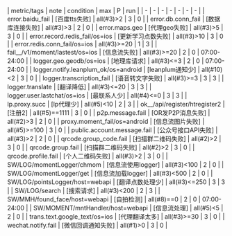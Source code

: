 | metric/tags | note | condition | max | P | run | 
| - | - | - | - | - | - | - |
| error.baidu_fail | [百度tts失败] | all(#3)>2 | 3 | 0 |
| error.db.conn_fail | [数据库连接失败] | all(#3)>3 | 2 | 0 |
| error.maps.geo | [代理geo失败] | all(#3)>5 | 3 | 0 |
| error.record.redis_fail/os=ios | [更新学习点数失败] | all(#3)>10 | 3 | 0 |
| error.redis.conn_fail/os=ios  | all(#3)>=20 | 1 | 3 |
| fail__/v1/moment/lastest/os=ios | [信息流失败] | all(#3)>=20 | 2 | 0 | 07:00-24:00 |
| logger.geo.geodb/os=ios | [地理库请求] | all(#3)<=3 | 2 | 0 | 07:00-24:00 |
| logger.notify.leanplum_ok/os=android | [leanplum通知少] | all(#10)<2 | 3 | 0 |
| logger.transcription_fail | [语音转文字失败] | all(#3)>=3 | 3 | 3 |
| logger.translate | [翻译降低] | all(#3)<=20 | 3 | 3 |
| logger.user.lastchat/os=ios | [最联系人少] | all(#4)<=0 | 3 | 3 |
| lp.proxy.succ | [lp代理少] | all(#5)<10 | 2 | 3 |
| ok__/api/register/htregister2 | [注册2] | all(#5)==1111 | 3 | 0 |
| p2p.message.fail | [OR发P2P消息失败] | all(#2)>3 | 2 | 0 |
| proxy.moment_fail/os=android | [信息流图片失败] | all(#5)>=100 | 3 | 0 |
| public.account.message.fail | [公众号接口API失败] | all(#3)>2 | 2 | 0 |
| qrcode.group_code.fail | [扫描群二维码失败] | all(#2)>2 | 3 | 0 |
| qrcode.group.fail | [扫描群二维码失败] | all(#2)>2 | 3 | 0 |
| qrcode.profile.fail | [个人二维码失败] | all(#3)>2 | 3 | 0 |
| SW/LOG/momentLogger/chmom | [信息流使用logger] | all(#3)<100 | 2 | 0 |
| SW/LOG/momentLogger/get | [信息流加载logger] | all(#3)<500 | 2 | 0 |
| SW/LOG/pointsLogger/host=webapi | [翻译点数处理少] | all(#3)<=250 | 3 | 3 |
| SW/LOG/search | [搜索请求] | all(#3)<200 | 2 | 3 |
| SW/MMH/found_face/host=webapi | [自拍检测] | all(#8)==0 | 2 | 0 | 07:00-24:00 |
| SW/MOMENT/mntHandler/host=webapi | [信息流处理] | all(#5)<5 | 2 | 0 |
| trans.text.google_text/os=ios | [代理翻译太多] | all(#3)>=30 | 3 | 0 |
| wechat.notify.fail | [微信回调通知失败] | all(#1)>0 | 3 | 0 |

